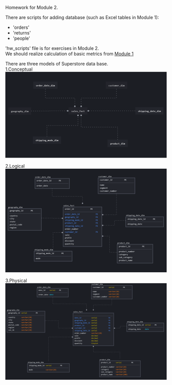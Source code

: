 Homework for Module 2.  

There are scripts for adding database (such as Excel tables in Module 1):
- 'orders'
- 'returns'  
- 'people'  

'hw_scripts' file is for exercises in Module 2.  
We should realize calculation of basic metrics from [Module 1](https://github.com/Data-Learn/data-engineering/tree/master/DE-101%20Modules/Module01/DE%20-%20101%20Lab%201.1#%D0%B0%D0%BD%D0%B0%D0%BB%D0%B8%D1%82%D0%B8%D0%BA%D0%B0-%D0%B2-excel)

There are three models of Superstore data base.  
1.Conceptual  
![conceptual_model](https://github.com/andreikrutov/Data_Learn/blob/main/M_201/superstore_conceptual.png?raw=true)

2.Logical  
![logical_model](/M_201/superstore_logical.png )

3.Physical  
![physical_model](https://github.com/andreikrutov/Data_Learn/blob/main/M_201/superstore_physical.png)

